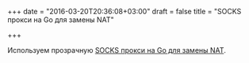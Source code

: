+++
date = "2016-03-20T20:36:08+03:00"
draft = false
title = "SOCKS прокси на Go для замены NAT"

+++

<p>Используем прозрачную&nbsp;<a href="http://ymmt2005.hatenablog.com/entry/2016/03/13/Transparent_SOCKS_proxy_in_Go_to_replace_NAT">SOCKS прокси на Go для замены NAT</a>.</p>

